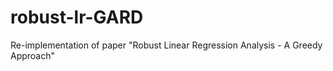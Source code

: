 # robust-lr-GARD
Re-implementation of paper "Robust Linear Regression Analysis - A Greedy Approach"
